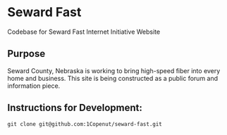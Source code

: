 # Seward Fast
Codebase for Seward Fast Internet Initiative Website

## Purpose
Seward County, Nebraska is working to bring high-speed fiber into every home and business. This site is being constructed as a public forum and information piece.

## Instructions for Development:
``` git clone git@github.com:1Copenut/seward-fast.git ```
